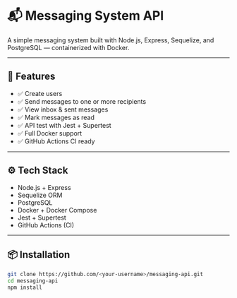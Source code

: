 # 📬 Messaging System API

A simple messaging system built with Node.js, Express, Sequelize, and PostgreSQL — containerized with Docker.

---

## 🚀 Features

- ✅ Create users
- ✅ Send messages to one or more recipients
- ✅ View inbox & sent messages
- ✅ Mark messages as read
- ✅ API test with Jest + Supertest
- ✅ Full Docker support
- ✅ GitHub Actions CI ready

---

## ⚙️ Tech Stack

- Node.js + Express
- Sequelize ORM
- PostgreSQL
- Docker + Docker Compose
- Jest + Supertest
- GitHub Actions (CI)

---

## 📦 Installation

```bash
git clone https://github.com/<your-username>/messaging-api.git
cd messaging-api
npm install